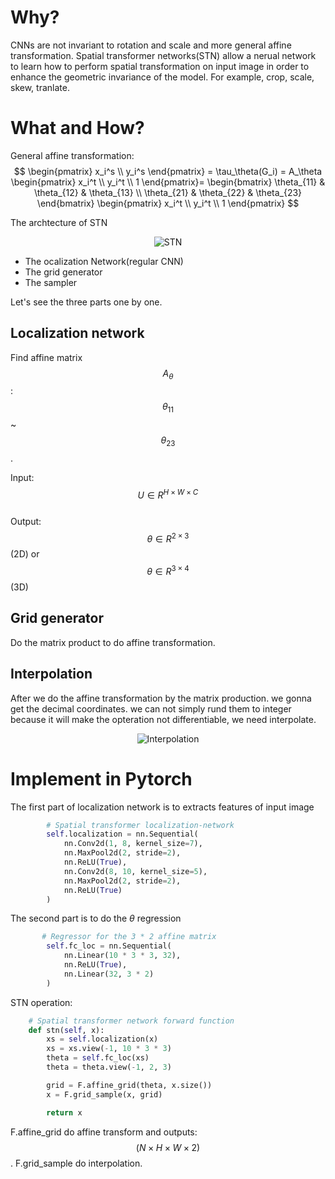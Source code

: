 # Why?
CNNs are not invariant to rotation and scale and more general affine transformation. Spatial transformer networks(STN) allow a nerual network to learn how to perform spatial transformation on input image in order to enhance the geometric invariance of the model. For example, crop, scale, skew, tranlate.
# What and How?
General affine transformation:  
$$
\begin{pmatrix}
x_i^s \\
y_i^s
\end{pmatrix}
= \tau_\theta(G_i) =
A_\theta
\begin{pmatrix}
x_i^t \\
y_i^t \\
1
\end{pmatrix}=
\begin{bmatrix}
\theta_{11} & \theta_{12}  & \theta_{13} \\
\theta_{21} & \theta_{22}  & \theta_{23} 
\end{bmatrix}
\begin{pmatrix}
x_i^t \\
y_i^t \\
1
\end{pmatrix}
$$

The archtecture of STN

<p align="center">
  <img src="https://pytorch.org/tutorials/_images/stn-arch.png" alt="STN"/>
</p> 

- The ocalization Network(regular CNN)
- The grid generator
- The sampler

Let's see the three parts one by one.
## Localization network
Find affine matrix $$A_\theta$$: $$\theta_{11}$$ ~ $$\theta_{23}$$.
 
Input: $$U \in R^{H \times W \times C}$$  
Output: $$\theta \in R^{2 \times 3}$$ (2D) or $$\theta \in R^{3 \times 4}$$ (3D)


## Grid generator
Do the matrix product to do affine transformation.

## Interpolation
After we do the affine transformation by the matrix production. we gonna get the decimal coordinates. we can not simply rund them  to integer because it will make the opteration not differentiable, we need interpolate. 
<p align="center">
  <img src="https://i.imgur.com/wd0Xd2T.png" alt="Interpolation"/>
</p> 

# Implement in Pytorch
The first part of localization network is to extracts features of input image 
```python
        # Spatial transformer localization-network
        self.localization = nn.Sequential(
            nn.Conv2d(1, 8, kernel_size=7),
            nn.MaxPool2d(2, stride=2),
            nn.ReLU(True),
            nn.Conv2d(8, 10, kernel_size=5),
            nn.MaxPool2d(2, stride=2),
            nn.ReLU(True)
        )
   ```
 The second part is to do the $\theta$ regression
```python        
       # Regressor for the 3 * 2 affine matrix
        self.fc_loc = nn.Sequential(
            nn.Linear(10 * 3 * 3, 32),
            nn.ReLU(True),
            nn.Linear(32, 3 * 2)
        )
```

STN operation:
```python
    # Spatial transformer network forward function
    def stn(self, x):
        xs = self.localization(x)
        xs = xs.view(-1, 10 * 3 * 3)
        theta = self.fc_loc(xs)
        theta = theta.view(-1, 2, 3)

        grid = F.affine_grid(theta, x.size())
        x = F.grid_sample(x, grid)

        return x
```
F.affine_grid do affine transform and outputs: $$(N \times H \times W \times 2)$$.
F.grid_sample do interpolation.
